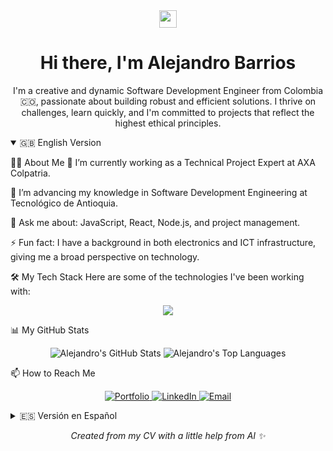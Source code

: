<div align="center">
<img src="https://media.giphy.com/media/hvRJCLFzcasrR4ia7z/giphy.gif" width="28">
<h1>Hi there, I'm Alejandro Barrios</h1>
<p>I'm a creative and dynamic Software Development Engineer from Colombia 🇨🇴, passionate about building robust and efficient solutions. I thrive on challenges, learn quickly, and I'm committed to projects that reflect the highest ethical principles.</p>
</div>

<details open>
<summary>🇬🇧 English Version</summary>




👨‍💻 About Me
🔭 I’m currently working as a Technical Project Expert at AXA Colpatria.

🌱 I’m advancing my knowledge in Software Development Engineering at Tecnológico de Antioquia.

💬 Ask me about: JavaScript, React, Node.js, and project management.

⚡ Fun fact: I have a background in both electronics and ICT infrastructure, giving me a broad perspective on technology.

🛠️ My Tech Stack
Here are some of the technologies I've been working with:

<p align="center">
<a href="https://skillicons.dev">
<img src="https://skillicons.dev/icons%3Fi%3Djs,react,nextjs,nodejs,java,php,mysql,git,docker" />
</a>
</p>

📊 My GitHub Stats
<div align="center">
<img src="https://github-readme-stats.vercel.app/api%3Fusername%3DAlejoBarriosDev%26show_icons%3Dtrue%26theme%3Dradical%26hide_border%3Dtrue%26count_private%3Dtrue" alt="Alejandro's GitHub Stats" />
<img src="https://github-readme-stats.vercel.app/api/top-langs/%3Fusername%3DAlejoBarriosDev%26layout%3Dcompact%26theme%3Dradical%26hide_border%3Dtrue" alt="Alejandro's Top Languages" />
</div>

📫 How to Reach Me
<p align="center">
<a href="https://alejobarrios.dev" target="_blank">
<img src="https://img.shields.io/badge/Portfolio-000000%3Fstyle%3Dfor-the-badge%26logo%3DAbout.me%26logoColor%3Dwhite" alt="Portfolio"/>
</a>
<a href="https://www.linkedin.com/in/alejobarrios/" target="_blank">
<img src="https://img.shields.io/badge/LinkedIn-0077B5%3Fstyle%3Dfor-the-badge%26logo%3Dlinkedin%26logoColor%3Dwhite" alt="LinkedIn"/>
</a>
<a href="mailto:me@alejobarrios.dev">
<img src="https://img.shields.io/badge/Email-D14836%3Fstyle%3Dfor-the-badge%26logo%3Dgmail%26logoColor%3Dwhite" alt="Email"/>
</a>
</p>

</details>

<details>
<summary>🇪🇸 Versión en Español</summary>




👨‍💻 Sobre Mí
🔭 Actualmente trabajo como Experto Técnico de Proyectos en AXA Colpatria.

🌱 Estoy cursando la carrera de Ingeniería de Desarrollo de Software en el Tecnológico de Antioquia.

💬 Pregúntame sobre: JavaScript, React, Node.js y gestión de proyectos.

⚡ Dato curioso: Mi experiencia previa en electrónica e infraestructura TIC me da una perspectiva amplia sobre la tecnología.

🛠️ Mis Tecnologías
Estas son algunas de las tecnologías con las que he trabajado:

<p align="center">
<a href="https://skillicons.dev">
<img src="https://skillicons.dev/icons%3Fi%3Djs,react,nextjs,nodejs,java,php,mysql,git,docker" />
</a>
</p>

📫 Contáctame
<p align="center">
<a href="https://alejobarrios.dev" target="_blank">
<img src="https://img.shields.io/badge/Portafolio-000000%3Fstyle%3Dfor-the-badge%26logo%3DAbout.me%26logoColor%3Dwhite" alt="Portafolio"/>
</a>
<a href="https://www.linkedin.com/in/alejobarrios/" target="_blank">
<img src="https://img.shields.io/badge/LinkedIn-0077B5%3Fstyle%3Dfor-the-badge%26logo%3Dlinkedin%26logoColor%3Dwhite" alt="LinkedIn"/>
</a>
<a href="mailto:me@alejobarrios.dev">
<img src="https://img.shields.io/badge/Email-D14836%3Fstyle%3Dfor-the-badge%26logo%3Dgmail%26logoColor%3Dwhite" alt="Email"/>
</a>
</p>

</details>

<p align="center">
<em>Created from my CV with a little help from AI ✨</em>
</p>